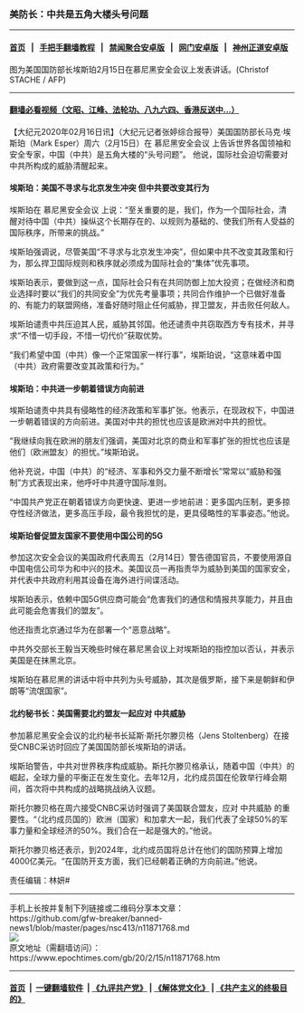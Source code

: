 ### 美防长：中共是五角大楼头号问题
------------------------

#### [首页](https://github.com/gfw-breaker/banned-news1/blob/master/README.md) &nbsp;&nbsp;|&nbsp;&nbsp; [手把手翻墙教程](https://github.com/gfw-breaker/guides/wiki) &nbsp;&nbsp;|&nbsp;&nbsp; [禁闻聚合安卓版](https://github.com/gfw-breaker/bn-android) &nbsp;&nbsp;|&nbsp;&nbsp; [网门安卓版](https://github.com/oGate2/oGate) &nbsp;&nbsp;|&nbsp;&nbsp; [神州正道安卓版](https://github.com/SzzdOgate/update) 



<div><img alt="" class="aligncenter wp-post-image" src="https://i.epochtimes.com/assets/uploads/2020/02/000_1P088G-600x400.jpg"/>
<div class="red16 caption">
 图为美国国防部长埃斯珀2月15日在慕尼黑安全会议上发表讲话。(Christof STACHE / AFP)
</div>
</div><hr/>

#### [翻墙必看视频（文昭、江峰、法轮功、八九六四、香港反送中...）](https://github.com/gfw-breaker/banned-news1/blob/master/pages/link3.md)

<div><p>
 【大纪元2020年02月16日讯】（大纪元记者张婷综合报导）美国国防部长马克·埃斯珀（Mark Esper）周六（2月15日）在
 <ok href="https://www.epochtimes.com/gb/tag/%E6%85%95%E5%B0%BC%E9%BB%91%E5%AE%89%E5%85%A8%E4%BC%9A%E8%AE%AE.html">
  慕尼黑安全会议
 </ok>
 上告诉世界各国领袖和安全专家，中国（中共）是五角大楼的“头号问题”。 他说，国际社会迫切需要对中共所构成的威胁清醒起来。
</p>
<h4>
 埃斯珀：美国不寻求与北京发生冲突 但中共要改变其行为
</h4>
<p>
 埃斯珀在
 <ok href="https://www.epochtimes.com/gb/tag/%E6%85%95%E5%B0%BC%E9%BB%91%E5%AE%89%E5%85%A8%E4%BC%9A%E8%AE%AE.html">
  慕尼黑安全会议
 </ok>
 上说：“至关重要的是，我们，作为一个国际社会，清醒对待中国（中共）操纵这个长期存在的、以规则为基础的、使我们所有人受益的国际秩序，所带来的挑战。”
</p>
<p>
 埃斯珀强调说，尽管美国“不寻求与北京发生冲突”，但如果中共不改变其政策和行为，那么捍卫国际规则和秩序就必须成为国际社会的“集体”优先事项。
</p>
<p>
 埃斯珀表示，要做到这一点，国际社会只有在共同防御上加大投资；在做经济和商业选择时要以“我们的共同安全”为优先考量事项；共同合作维护一个已做好准备的、有能力的联盟网络，准备好随时阻止任何威胁，捍卫盟友，并击败任何敌人。
</p>
<p>
 埃斯珀谴责中共压迫其人民，威胁其邻国。他还谴责中共窃取西方专有技术，并寻求“不惜一切手段，不惜一切代价”获取优势。
</p>
<p>
 “我们希望中国（中共）像一个正常国家一样行事”，埃斯珀说，“这意味着中国（中共）政府需要改变其政策和行为。”
</p>
<h4>
 埃斯珀：中共进一步朝着错误方向前进
</h4>
<p>
 埃斯珀谴责中共具有侵略性的经济政策和军事扩张。他表示，在现政权下，中国进一步朝着错误的方向前进。美国对中共的担忧也应该是欧洲对中共的担忧。
</p>
<p>
 “我继续向我在欧洲的朋友们强调，美国对北京的商业和军事扩张的担忧也应该是他们（欧洲盟友）的担忧。”埃斯珀说。
</p>
<p>
 他补充说，中国（中共）的“经济、军事和外交力量不断增长”常常以“威胁和强制”方式表现出来，他呼吁中共遵守国际准则。
</p>
<p>
 “中国共产党正在朝着错误方向更快速、更进一步地前进：更多国内压制，更多掠夺性经济做法，更多高压手段，最令我担忧的是，更具侵略性的军事姿态。”他说。
</p>
<h4>
 埃斯珀督促盟友国家不要使用中国公司的5G
</h4>
<p>
 参加这次安全会议的美国政府代表周五（2月14日）警告德国官员，不要使用源自中国电信公司华为和中兴的技术。美国议员一再指责华为威胁到美国的国家安全，并代表中共政府利用其设备在海外进行间谍活动。
</p>
<p>
 埃斯珀表示，依赖中国5G供应商可能会“危害我们的通信和情报共享能力，并且由此可能会危害我们的盟友”。
</p>
<p>
 他还指责北京通过华为在部署一个“恶意战略”。
</p>
<p>
 中共外交部长王毅当天晚些时候在慕尼黑会议上对埃斯珀的指控加以否认，并表示美国是在抹黑北京。
</p>
<p>
 埃斯珀在慕尼黑的讲话中将中共列为头号威胁，其次是俄罗斯，接下来是朝鲜和伊朗等“流氓国家”。
</p>
<h4>
 北约秘书长：美国需要北约盟友一起应对
 <ok href="https://www.epochtimes.com/gb/tag/%E4%B8%AD%E5%85%B1%E5%A8%81%E8%83%81.html">
  中共威胁
 </ok>
</h4>
<p>
 参加慕尼黑安全会议的北约秘书长延斯·斯托尔滕贝格（Jens Stoltenberg）在接受CNBC采访时回应了美国国防部长埃斯珀的讲话。
</p>
<p>
 埃斯珀警告，中共对世界秩序构成威胁。斯托尔滕贝格承认，随着中国（中共）的崛起​​，全球力量的平衡正在发生变化。去年12月，北约成员国在伦敦举行峰会期间，首次将中共构成的战略挑战纳入议题。
</p>
<p>
 斯托尔滕贝格在周六接受CNBC采访时强调了美国联合盟友，应对
 <ok href="https://www.epochtimes.com/gb/tag/%E4%B8%AD%E5%85%B1%E5%A8%81%E8%83%81.html">
  中共威胁
 </ok>
 的重要性。“（北约成员国的）欧洲（国家）和加拿大一起，我们代表了全球50%的军事力量和全球经济的50%。我们合在一起是强大的。”他说。
</p>
<p>
 斯托尔滕贝格还表示，到2024年，北约成员国将总计在他们的国防预算上增加4000亿美元。“在国防开支方面，我们已经朝着正确的方向前进。”他说。
</p>
<p>
 责任编辑：林妍#
</p>
</div>
<hr/>
手机上长按并复制下列链接或二维码分享本文章：<br/>
https://github.com/gfw-breaker/banned-news1/blob/master/pages/nsc413/n11871768.md <br/>
<a href='https://github.com/gfw-breaker/banned-news1/blob/master/pages/nsc413/n11871768.md'><img src='https://github.com/gfw-breaker/banned-news1/blob/master/pages/nsc413/n11871768.md.png'/></a> <br/>
原文地址（需翻墙访问）：https://www.epochtimes.com/gb/20/2/15/n11871768.htm


------------------------
#### [首页](https://github.com/gfw-breaker/banned-news1/blob/master/README.md) &nbsp;|&nbsp; [一键翻墙软件](https://github.com/gfw-breaker/nogfw/blob/master/README.md) &nbsp;| [《九评共产党》](https://github.com/gfw-breaker/9ping.md/blob/master/README.md#九评之一评共产党是什么) | [《解体党文化》](https://github.com/gfw-breaker/jtdwh.md/blob/master/README.md) | [《共产主义的终极目的》](https://github.com/gfw-breaker/gczydzjmd.md/blob/master/README.md)


<img src='http://gfw-breaker.win/banned-news/pages/nsc413/n11871768.md' width='0px' height='0px'/>